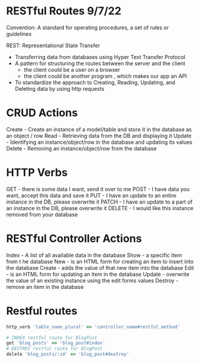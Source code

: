 # RESTful Routes 9/7/22

Convention: A standard for operating procedures, a set of rules or guidelines

REST: Representational State Transfer
- Transferring data from databases using Hyper Text Transfer Protocol 
- A pattern for structuring the routes between the server and the client
  - the client could be a user on a browser
  - the client could be another program , which makes our app an API 
- To standardize the approach to Creating, Reading, Updating, and Deleting data by using http requests


# CRUD Actions
Create - Create an instance of a model/table and store it in the database as an object / row
Read - Retrieving data from the DB and displaying it
Update - Identifying an instance/object/row in the database and updating its values
Delete - Removing an instance/object/row from the database

# HTTP Verbs
GET - there is some data I want, send it over to me
POST - I have data you want, accept this data and save it
PUT - I have an update to an entire instance in the DB, please overwrite it
PATCH - I have an update to a part of an instance in the DB, please overwrite it
DELETE - I would like this instance removed from your database

# RESTful Controller Actions
Index - A list of all available data in the database
Show - a specific item from t he database
New - is an HTML form for creating an item to insert into the database
Create - adds the value of that new item into the database
Edit - is an HTML form for updating an item in the database
Update - overwrite the value of an existing instance using the edit forms values
Destroy - remove an item in the database

# Restful routes 

```ruby
http_verb 'table_name_plural' => 'controller_name#restful_method'

# INDEX restful route for BlogPost
get 'blog_posts' => 'blog_post#index'
# DESTROY restful route for BlogPost
delete 'blog_posts/:id' => 'blog_post#destroy'
```